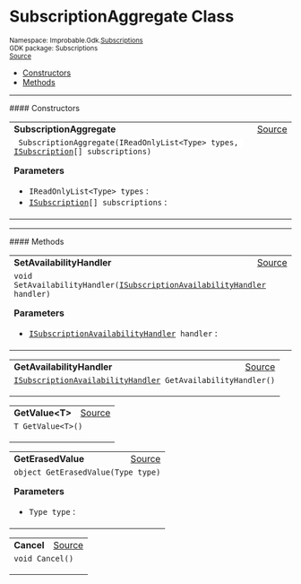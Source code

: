 
# SubscriptionAggregate Class
<sup>
Namespace: Improbable.Gdk.<a href="{{urlRoot}}/api/subscriptions-index">Subscriptions</a><br/>
GDK package: Subscriptions<br/>
<a href="https://www.github.com/spatialos/gdk-for-unity/blob/51790202/workers/unity/Packages/io.improbable.gdk.core/Subscriptions/SubscriptionAggregate.cs/#L7">Source</a>
<style>
a code {
                    padding: 0em 0.25em!important;
}
code {
                    background-color: #ffffff!important;
}
</style>
</sup>
<nav id="pageToc" class="page-toc"><ul><li><a href="#constructors">Constructors</a>
<li><a href="#methods">Methods</a>
</ul></nav>












</p>
<hr style="width:100%; border-top-color:#d8d8d8" />
#### Constructors


</p>




<table width="100%">
    <tr>
        <td style="border-right:none"><a id="subscriptionaggregate-ireadonlylist-type-isubscription"></a><b>SubscriptionAggregate</b></td>
        <td style="border-left:none; text-align:right"><a href="https://www.github.com/spatialos/gdk-for-unity/blob/51790202/workers/unity/Packages/io.improbable.gdk.core/Subscriptions/SubscriptionAggregate.cs/#L17">Source</a></td>
    </tr>
    <tr>
        <td colspan="2">
<code> SubscriptionAggregate(IReadOnlyList&lt;Type&gt; types, <a href="{{urlRoot}}/api/subscriptions/i-subscription">ISubscription</a>[] subscriptions)</code></p>



</p>

<b>Parameters</b>

<ul>
<li><code>IReadOnlyList&lt;Type&gt; types</code> : </li>
<li><code><a href="{{urlRoot}}/api/subscriptions/i-subscription">ISubscription</a>[] subscriptions</code> : </li>
</ul>





</td>
    </tr>
</table>




</p>
<hr style="width:100%; border-top-color:#d8d8d8" />
#### Methods


</p>




<table width="100%">
    <tr>
        <td style="border-right:none"><a id="setavailabilityhandler-isubscriptionavailabilityhandler"></a><b>SetAvailabilityHandler</b></td>
        <td style="border-left:none; text-align:right"><a href="https://www.github.com/spatialos/gdk-for-unity/blob/51790202/workers/unity/Packages/io.improbable.gdk.core/Subscriptions/SubscriptionAggregate.cs/#L29">Source</a></td>
    </tr>
    <tr>
        <td colspan="2">
<code>void SetAvailabilityHandler(<a href="{{urlRoot}}/api/subscriptions/i-subscription-availability-handler">ISubscriptionAvailabilityHandler</a> handler)</code></p>



</p>

<b>Parameters</b>

<ul>
<li><code><a href="{{urlRoot}}/api/subscriptions/i-subscription-availability-handler">ISubscriptionAvailabilityHandler</a> handler</code> : </li>
</ul>





</td>
    </tr>
</table>


<table width="100%">
    <tr>
        <td style="border-right:none"><a id="getavailabilityhandler"></a><b>GetAvailabilityHandler</b></td>
        <td style="border-left:none; text-align:right"><a href="https://www.github.com/spatialos/gdk-for-unity/blob/51790202/workers/unity/Packages/io.improbable.gdk.core/Subscriptions/SubscriptionAggregate.cs/#L38">Source</a></td>
    </tr>
    <tr>
        <td colspan="2">
<code><a href="{{urlRoot}}/api/subscriptions/i-subscription-availability-handler">ISubscriptionAvailabilityHandler</a> GetAvailabilityHandler()</code></p>






</td>
    </tr>
</table>


<table width="100%">
    <tr>
        <td style="border-right:none"><a id="getvalue-t"></a><b>GetValue&lt;T&gt;</b></td>
        <td style="border-left:none; text-align:right"><a href="https://www.github.com/spatialos/gdk-for-unity/blob/51790202/workers/unity/Packages/io.improbable.gdk.core/Subscriptions/SubscriptionAggregate.cs/#L43">Source</a></td>
    </tr>
    <tr>
        <td colspan="2">
<code>T GetValue&lt;T&gt;()</code></p>






</td>
    </tr>
</table>


<table width="100%">
    <tr>
        <td style="border-right:none"><a id="geterasedvalue-type"></a><b>GetErasedValue</b></td>
        <td style="border-left:none; text-align:right"><a href="https://www.github.com/spatialos/gdk-for-unity/blob/51790202/workers/unity/Packages/io.improbable.gdk.core/Subscriptions/SubscriptionAggregate.cs/#L56">Source</a></td>
    </tr>
    <tr>
        <td colspan="2">
<code>object GetErasedValue(Type type)</code></p>



</p>

<b>Parameters</b>

<ul>
<li><code>Type type</code> : </li>
</ul>





</td>
    </tr>
</table>


<table width="100%">
    <tr>
        <td style="border-right:none"><a id="cancel"></a><b>Cancel</b></td>
        <td style="border-left:none; text-align:right"><a href="https://www.github.com/spatialos/gdk-for-unity/blob/51790202/workers/unity/Packages/io.improbable.gdk.core/Subscriptions/SubscriptionAggregate.cs/#L77">Source</a></td>
    </tr>
    <tr>
        <td colspan="2">
<code>void Cancel()</code></p>






</td>
    </tr>
</table>





